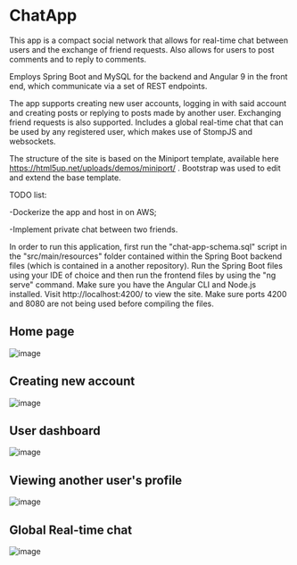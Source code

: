# ChatApp

This app is a compact social network that allows for real-time chat between users and the exchange of friend requests. Also allows for users to post comments and to reply to comments. 

Employs Spring Boot and MySQL for the backend and Angular 9 in the front end, which communicate via a set of REST endpoints. 

The app supports creating new user accounts, logging in with said account and creating posts or replying to posts made by another user. Exchanging friend requests is also supported. Includes a global real-time chat that can be used by any registered user, which makes use of StompJS and websockets.

The structure of the site is based on the Miniport template, available here https://html5up.net/uploads/demos/miniport/ . Bootstrap was used to edit and extend the base template.

TODO list:

-Dockerize the app and host in on AWS;

-Implement private chat between two friends.

In order to run this application, first run the "chat-app-schema.sql" script in the "src/main/resources" folder contained within the Spring Boot backend files (which is contained in a another repository). 
Run the Spring Boot files using your IDE of choice and then run the frontend files by using the "ng serve" command. Make sure you have the Angular CLI and Node.js installed. Visit http://localhost:4200/ to view the site.
Make sure ports 4200 and 8080 are not being used before compiling the files.

## Home page

![image](https://user-images.githubusercontent.com/61985975/84664069-e6d34180-af15-11ea-8371-b062821efddf.png)

## Creating new account

![image](https://user-images.githubusercontent.com/61985975/84664302-3dd91680-af16-11ea-93b2-8cf2f6f75a87.png)


## User dashboard

![image](https://user-images.githubusercontent.com/61985975/84665546-dc19ac00-af17-11ea-85d7-2ef2562681b3.png)


## Viewing another user's profile

![image](https://user-images.githubusercontent.com/61985975/84665632-f6538a00-af17-11ea-9854-624f4d86b3f3.png)


## Global Real-time chat


![image](https://user-images.githubusercontent.com/61985975/84665909-4e8a8c00-af18-11ea-8d13-c5f1f4b71368.png)
